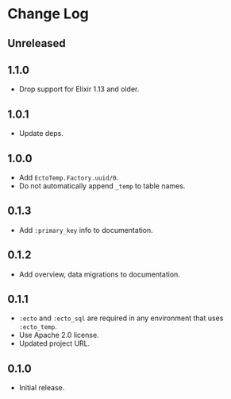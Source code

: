 # Change Log

## Unreleased

## 1.1.0

- Drop support for Elixir 1.13 and older.

## 1.0.1

- Update deps.

## 1.0.0

- Add `EctoTemp.Factory.uuid/0`.
- Do not automatically append `_temp` to table names.

## 0.1.3

- Add `:primary_key` info to documentation.

## 0.1.2

- Add overview, data migrations to documentation.

## 0.1.1

- `:ecto` and `:ecto_sql` are required in any environment that uses `:ecto_temp`.
- Use Apache 2.0 license.
- Updated project URL.

## 0.1.0

- Initial release.
